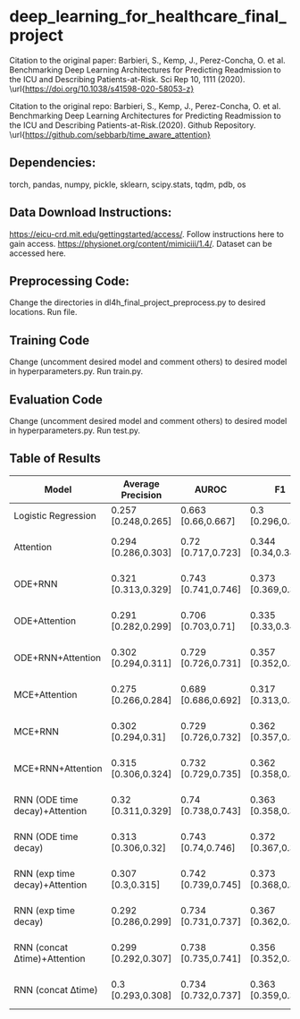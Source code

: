 # deep_learning_for_healthcare_final_project

Citation to the original paper:
Barbieri, S., Kemp, J., Perez-Concha, O. et al. Benchmarking Deep Learning Architectures for Predicting Readmission to the ICU and Describing Patients-at-Risk. Sci Rep 10, 1111 (2020). \url{https://doi.org/10.1038/s41598-020-58053-z}


Citation to the original repo:
Barbieri, S., Kemp, J., Perez-Concha, O. et al. Benchmarking Deep Learning Architectures for Predicting Readmission to the ICU and Describing Patients-at-Risk.(2020). Github Repository. \url{https://github.com/sebbarb/time_aware_attention}


## Dependencies:
torch, pandas, numpy, pickle, sklearn, scipy.stats, tqdm, pdb, os


## Data Download Instructions:
https://eicu-crd.mit.edu/gettingstarted/access/. Follow instructions here to gain access.
https://physionet.org/content/mimiciii/1.4/. Dataset can be accessed here.


## Preprocessing Code:
Change the directories in dl4h_final_project_preprocess.py to desired locations. Run file.

## Training Code
Change (uncomment desired model and comment others) to desired model in hyperparameters.py. Run train.py.

## Evaluation Code
Change (uncomment desired model and comment others) to desired model in hyperparameters.py. Run test.py.

## Table of Results
| Model | Average Precision | AUROC | F1 | PPV | NPV | Sensitivity | Specificity | Time |
| --- | --- | --- | --- | --- | --- | --- | --- | --- |
|Logistic Regression |0.257 [0.248,0.265] |0.663 [0.66,0.667] |0.3 [0.296,0.304] |0.987 [0.969,1.005] |0.883 [0.882,0.885] |0.596 [0.586,0.607] |0.667 [0.656,0.678] |-- |
|Attention |0.294 [0.286,0.303] |0.72 [0.717,0.723] |0.344 [0.34,0.349] |0.943 [0.91,0.976] |0.883 [0.881,0.884] |0.653 [0.643,0.663] |0.683 [0.674,0.692] |30.857 [26.985,34.728] std: 17.288 |
|ODE+RNN |0.321 [0.313,0.329] |0.743 [0.741,0.746] |0.373 [0.369,0.378] |0.989 [0.974,1.004] |0.883 [0.882,0.884] |0.69 [0.678,0.701] |0.69 [0.678,0.701] |855.108 [827.372,882.843] std: 123.851 |
|ODE+Attention |0.291 [0.282,0.299] |0.706 [0.703,0.71] |0.335 [0.33,0.34] |0.954 [0.927,0.981] |0.883 [0.882,0.885] |0.64 [0.627,0.654] |0.67 [0.656,0.684] |858.453 [855.227,861.68] std: 14.41 |
|ODE+RNN+Attention |0.302 [0.294,0.311] |0.729 [0.726,0.731] |0.357 [0.352,0.361] |0.97 [0.945,0.994] |0.883 [0.882,0.884] |0.729 [0.723,0.735] |0.643 [0.639,0.648] |641.879 [639.578,644.18] std: 10.274 |
|MCE+Attention |0.275 [0.266,0.284] |0.689 [0.686,0.692] |0.317 [0.313,0.322] |0.958 [0.931,0.986] |0.883 [0.882,0.884] |0.683 [0.67,0.697] |0.615 [0.601,0.628] |18.054 [17.785,18.322] std: 1.2 |
|MCE+RNN |0.302 [0.294,0.31] |0.729 [0.726,0.732] |0.362 [0.357,0.367] |0.974 [0.954,0.994] |0.883 [0.882,0.884] |0.667 [0.655,0.68] |0.692 [0.679,0.705] |297.868 [292.659,303.077] std: 23.26 |
|MCE+RNN+Attention |0.315 [0.306,0.324] |0.732 [0.729,0.735] |0.362 [0.358,0.367] |1.0 [nan,nan] |0.884 [0.883,0.885] |0.683 [0.671,0.694] |0.687 [0.675,0.698] |313.617 [307.684,319.549] std: 26.491 |
|RNN (ODE time decay)+Attention |0.32 [0.311,0.329] |0.74 [0.738,0.743] |0.363 [0.358,0.368] |0.923 [0.893,0.953] |0.884 [0.882,0.885] |0.684 [0.669,0.7] |0.684 [0.667,0.701] |946.473 [945.496,947.449] std: 4.36 |
|RNN (ODE time decay) |0.313 [0.306,0.32] |0.743 [0.74,0.746] |0.372 [0.367,0.377] |0.968 [0.953,0.983] |0.882 [0.881,0.883] |0.696 [0.687,0.705] |0.692 [0.683,0.7] |1494.197 [1455.534,1532.86] std: 172.645 |
|RNN (exp time decay)+Attention |0.307 [0.3,0.315] |0.742 [0.739,0.745] |0.373 [0.368,0.377] |0.972 [0.951,0.993] |0.881 [0.88,0.882] |0.646 [0.635,0.656] |0.728 [0.718,0.737] |917.87 [916.992,918.747] std: 3.919 |
|RNN (exp time decay) |0.292 [0.286,0.299] |0.734 [0.731,0.737] |0.367 [0.362,0.371] |0.981 [0.968,0.995] |0.881 [0.88,0.883] |0.725 [0.716,0.735] |0.652 [0.644,0.661] |911.051 [904.413,917.689] std: 29.642 |
|RNN (concat Δtime)+Attention |0.299 [0.292,0.307] |0.738 [0.735,0.741] |0.356 [0.352,0.361] |0.929 [0.903,0.956] |0.882 [0.881,0.883] |0.709 [0.697,0.721] |0.652 [0.64,0.663] |171.286 [170.583,171.988] std: 3.138 |
|RNN (concat Δtime) |0.3 [0.293,0.308] |0.734 [0.732,0.737] |0.363 [0.359,0.368] |0.984 [0.968,1.0] |0.881 [0.88,0.883] |0.65 [0.64,0.66] |0.718 [0.706,0.729] |164.282 [163.412,165.151] std: 3.884 |
